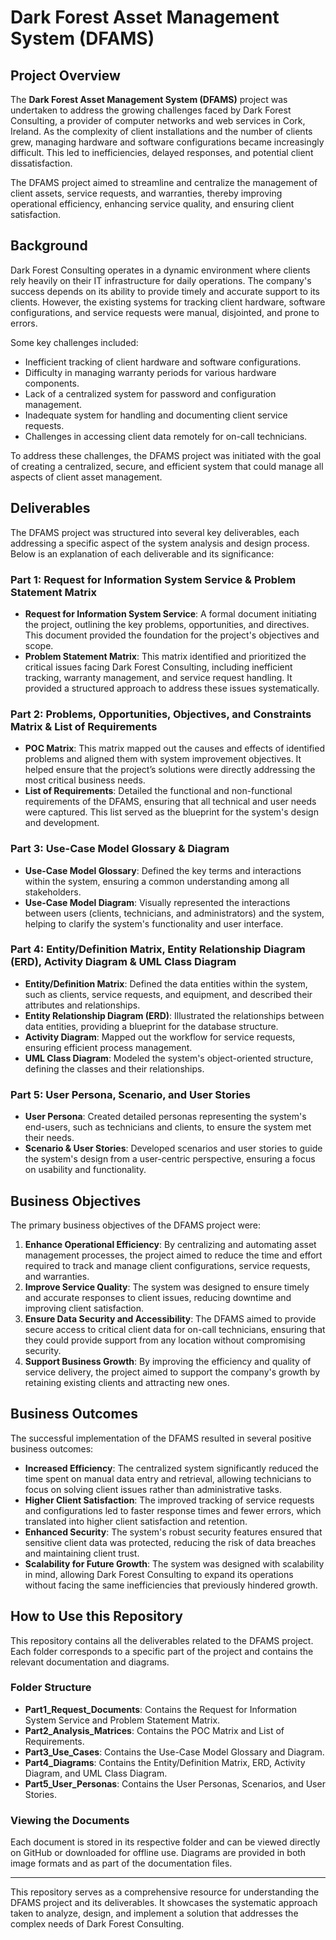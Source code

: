 # Dark Forest Asset Management System (DFAMS)

## Project Overview

The **Dark Forest Asset Management System (DFAMS)** project was undertaken to address the growing challenges faced by Dark Forest Consulting, a provider of computer networks and web services in Cork, Ireland. As the complexity of client installations and the number of clients grew, managing hardware and software configurations became increasingly difficult. This led to inefficiencies, delayed responses, and potential client dissatisfaction. 

The DFAMS project aimed to streamline and centralize the management of client assets, service requests, and warranties, thereby improving operational efficiency, enhancing service quality, and ensuring client satisfaction.

## Background

Dark Forest Consulting operates in a dynamic environment where clients rely heavily on their IT infrastructure for daily operations. The company's success depends on its ability to provide timely and accurate support to its clients. However, the existing systems for tracking client hardware, software configurations, and service requests were manual, disjointed, and prone to errors. 

Some key challenges included:
- Inefficient tracking of client hardware and software configurations.
- Difficulty in managing warranty periods for various hardware components.
- Lack of a centralized system for password and configuration management.
- Inadequate system for handling and documenting client service requests.
- Challenges in accessing client data remotely for on-call technicians.

To address these challenges, the DFAMS project was initiated with the goal of creating a centralized, secure, and efficient system that could manage all aspects of client asset management.

## Deliverables

The DFAMS project was structured into several key deliverables, each addressing a specific aspect of the system analysis and design process. Below is an explanation of each deliverable and its significance:

### Part 1: Request for Information System Service & Problem Statement Matrix
- **Request for Information System Service**: A formal document initiating the project, outlining the key problems, opportunities, and directives. This document provided the foundation for the project's objectives and scope.
- **Problem Statement Matrix**: This matrix identified and prioritized the critical issues facing Dark Forest Consulting, including inefficient tracking, warranty management, and service request handling. It provided a structured approach to address these issues systematically.

### Part 2: Problems, Opportunities, Objectives, and Constraints Matrix & List of Requirements
- **POC Matrix**: This matrix mapped out the causes and effects of identified problems and aligned them with system improvement objectives. It helped ensure that the project’s solutions were directly addressing the most critical business needs.
- **List of Requirements**: Detailed the functional and non-functional requirements of the DFAMS, ensuring that all technical and user needs were captured. This list served as the blueprint for the system's design and development.

### Part 3: Use-Case Model Glossary & Diagram
- **Use-Case Model Glossary**: Defined the key terms and interactions within the system, ensuring a common understanding among all stakeholders.
- **Use-Case Model Diagram**: Visually represented the interactions between users (clients, technicians, and administrators) and the system, helping to clarify the system's functionality and user interface.

### Part 4: Entity/Definition Matrix, Entity Relationship Diagram (ERD), Activity Diagram & UML Class Diagram
- **Entity/Definition Matrix**: Defined the data entities within the system, such as clients, service requests, and equipment, and described their attributes and relationships.
- **Entity Relationship Diagram (ERD)**: Illustrated the relationships between data entities, providing a blueprint for the database structure.
- **Activity Diagram**: Mapped out the workflow for service requests, ensuring efficient process management.
- **UML Class Diagram**: Modeled the system's object-oriented structure, defining the classes and their relationships.

### Part 5: User Persona, Scenario, and User Stories
- **User Persona**: Created detailed personas representing the system's end-users, such as technicians and clients, to ensure the system met their needs.
- **Scenario & User Stories**: Developed scenarios and user stories to guide the system's design from a user-centric perspective, ensuring a focus on usability and functionality.

## Business Objectives

The primary business objectives of the DFAMS project were:
1. **Enhance Operational Efficiency**: By centralizing and automating asset management processes, the project aimed to reduce the time and effort required to track and manage client configurations, service requests, and warranties.
2. **Improve Service Quality**: The system was designed to ensure timely and accurate responses to client issues, reducing downtime and improving client satisfaction.
3. **Ensure Data Security and Accessibility**: The DFAMS aimed to provide secure access to critical client data for on-call technicians, ensuring that they could provide support from any location without compromising security.
4. **Support Business Growth**: By improving the efficiency and quality of service delivery, the project aimed to support the company's growth by retaining existing clients and attracting new ones.

## Business Outcomes

The successful implementation of the DFAMS resulted in several positive business outcomes:
- **Increased Efficiency**: The centralized system significantly reduced the time spent on manual data entry and retrieval, allowing technicians to focus on solving client issues rather than administrative tasks.
- **Higher Client Satisfaction**: The improved tracking of service requests and configurations led to faster response times and fewer errors, which translated into higher client satisfaction and retention.
- **Enhanced Security**: The system's robust security features ensured that sensitive client data was protected, reducing the risk of data breaches and maintaining client trust.
- **Scalability for Future Growth**: The system was designed with scalability in mind, allowing Dark Forest Consulting to expand its operations without facing the same inefficiencies that previously hindered growth.

## How to Use this Repository

This repository contains all the deliverables related to the DFAMS project. Each folder corresponds to a specific part of the project and contains the relevant documentation and diagrams.

### Folder Structure
- **Part1_Request_Documents**: Contains the Request for Information System Service and Problem Statement Matrix.
- **Part2_Analysis_Matrices**: Contains the POC Matrix and List of Requirements.
- **Part3_Use_Cases**: Contains the Use-Case Model Glossary and Diagram.
- **Part4_Diagrams**: Contains the Entity/Definition Matrix, ERD, Activity Diagram, and UML Class Diagram.
- **Part5_User_Personas**: Contains the User Personas, Scenarios, and User Stories.

### Viewing the Documents
Each document is stored in its respective folder and can be viewed directly on GitHub or downloaded for offline use. Diagrams are provided in both image formats and as part of the documentation files.

---

This repository serves as a comprehensive resource for understanding the DFAMS project and its deliverables. It showcases the systematic approach taken to analyze, design, and implement a solution that addresses the complex needs of Dark Forest Consulting.

